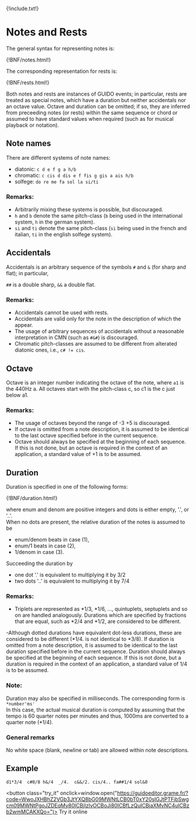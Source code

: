 
{!include.txt!}

# Notes and Rests
The general syntax for representing notes is:

{!BNF/notes.html!} 

The corresponding representation for rests is:

{!BNF/rests.html!}


Both notes and rests are instances of GUIDO events; in particular, rests are treated as special notes,
which have a duration but neither accidentals nor an octave value.
Octave and duration can be omitted; if so, they are inferred from preceeding notes (or rests) within
the same sequence or chord or assumed to have standard values when required (such as for musical playback or notation).


## Note names
There are different systems of note names:

- diatonic: `c d e f g a h/b`
- chromatic: `c cis d dis e f fis g gis a ais h/b` 
- solfege: `do re me fa sol la si/ti`

### Remarks:
- Arbitrarily mixing these systems is possible, but discouraged.  
- `h` and `b` denote the same pitch-class (`b` being used in the international system, `h` in the german
system).  
- `si` and `ti` denote the same pitch-class (`si` being used in the french and italian, `ti` in the english
solfege system).

## Accidentals
Accidentals is an arbitrary sequence of the symbols `#` and `&` (for sharp and flat); in particular,

`##` is a double sharp, `&&` a double flat.

### Remarks:

- Accidentals cannot be used with rests.   
- Accidentals are valid only for the note in the description of which the appear.   
- The usage of arbitrary sequences of accidentals without a reasonable interpretation in CMN
(such as `#&#`) is discouraged.   
- Chromatic pitch-classes are assumed to be different from alterated diatonic ones, i.e., `c# != cis`.


## Octave

Octave is an integer number indicating the octave of the note, where `a1` is the 440Hz a. All octaves
start with the pitch-class c, so c1 is the c just below a1.

### Remarks:
- The usage of octaves beyond the range of -3 +5 is discouraged.   
- If octave is omitted from a note description, it is assumed to be identical to the last octave
specified before in the current sequence.   
- Octave should always be specified at the beginning of each sequence. If this is not done, but an
octave is required in the context of an application, a standard value of +1 is to be assumed.


## Duration

Duration is specified in one of the following forms:

{!BNF/duration.html!}

where enum and denom are positive integers and dots is either empty, '.', or '..'.   
When no dots are present, the relative duration of the notes is assumed to be

- enum/denom beats in case (1),
- enum/1 beats in case (2),
- 1/denom in case (3).

Succeeding the duration by

- one dot '.' is equivalent to multiplying it by 3/2
- two dots '..' is equivalent to multiplying it by 7/4

### Remarks:
- Triplets are represented as \*1/3, \*1/6, ..., quintuplets, septuplets and so on are handled analogously.
Durations which are specified by fractions that are equal, such as \*2/4 and \*1/2, are considered
to be different.

 -Although dotted durations have equivalent dot-less durations, these are considered to be different (\*1/4. is not identical to \*3/8).
If duration is omitted from a note description, it is assumed to be identical to the last duration specified before in the current sequence.
Duration should always be specified at the beginning of each sequence. If this is not done, but a
duration is required in the context of an application, a standard value of 1/4 is to be assumed.

### Note:
Duration may also be specified in milliseconds. The corresponding form is   
`*number'ms'`   
In this case, the actual musical duration is computed by assuming that the tempo is 60 quarter notes per minutes and thus,  1000ms are converted to a quarter note (*1/4).


### General remarks
No white space (blank, newline or tab) are allowed within note descriptions.

## Example
~~~~~~
d1*3/4  c#0/8 h&/4  _/4.  c&&/2. cis/4.. fa##1/4 sol&0  
~~~~~~
<button class="try_it" onclick=window.open("https://guidoeditor.grame.fr/?code=WwoJXHBhZ2VGb3JtYXQ8bG09MWNtLCB0bT0xY20sIGJtPTFjbSwgcm09MWNtPgoJZDEqMy80ICBjIzIvOCBoJi80ICBfLzQuICBjaXMvNC4uICBzb2wmMCAKXQo=")> Try it online </button>

